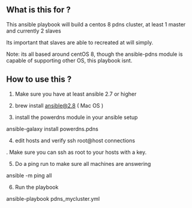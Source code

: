 What is this for ?
------------------

This ansible playbook will build a centos 8 pdns cluster, at least 1 master and currently 2 slaves

Its important that slaves are able to recreated at will simply.

Note: its all based around centOS 8, though the ansible-pdns module is capable of supporting other OS, this playbook isnt.


How to use this ?
-----------------

1) Make sure you have at least ansible 2.7 or higher

2) brew install ansible@2.8 ( Mac OS )

3) install the powerdns module in your ansible setup

ansible-galaxy install powerdns.pdns

4) edit hosts and verify ssh root@host connections

<edit hosts.yml file> . Make sure you can ssh as root to your hosts with a key.

5) Do a ping run to make sure all machines are answering

ansible -m ping all

6) Run the playbook

ansible-playbook pdns_mycluster.yml

